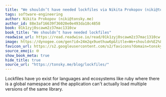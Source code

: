 ```yaml
---
title: "We shouldn’t have needed lockfiles via Nikita Prokopov (niki@tonsky.me)"
tags: software-engineering
author: Nikita Prokopov (niki@tonsky.me)
author_id: 88e3af16639f36020e0e493da18c4858
book: 01k1zyj0scawm2z37mac1310cw
book_title: "We shouldn’t have needed lockfiles"
readwise_url: https://read.readwise.io/read/01k1zyj0scawm2z37mac1310cw
image: https://dynogee.com/gen?id=24m2qx9uethuw6p&title=We+shouldn%E2%80%99t+have+needed+lockfiles
favicon_url: https://s2.googleusercontent.com/s2/favicons?domain=tonsky.me
source_emoji: 🌐
show_book_meta: true
hide_title: true
source_url: "https://tonsky.me/blog/lockfiles/"
---
```


Lockfiles have yo exist for languages and ecosystems like ruby where there is a global namespace and the application can't actually load multiple versions of the same library.